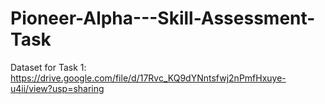 # Pioneer-Alpha---Skill-Assessment-Task

Dataset for Task 1: https://drive.google.com/file/d/17Rvc_KQ9dYNntsfwj2nPmfHxuye-u4ii/view?usp=sharing
